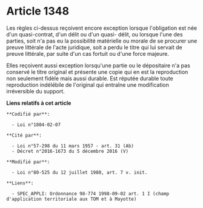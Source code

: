 # Article 1348

Les règles ci-dessus reçoivent encore exception lorsque l'obligation est née d'un quasi-contrat, d'un délit ou d'un quasi-
délit, ou lorsque l'une des parties, soit n'a pas eu la possibilité matérielle ou morale de se procurer une preuve littérale
de l'acte juridique, soit a perdu le titre qui lui servait de preuve littérale, par suite d'un cas fortuit ou d'une force
majeure.

Elles reçoivent aussi exception lorsqu'une partie ou le dépositaire n'a pas conservé le titre original et présente une copie
qui en est la reproduction non seulement fidèle mais aussi durable. Est réputée durable toute reproduction indélébile de
l'original qui entraîne une modification irréversible du support.

**Liens relatifs à cet article**

	**Codifié par**:

	  - Loi n°1804-02-07

	**Cité par**:

	  - Loi n°57-298 du 11 mars 1957 - art. 31 (Ab)
	  - Décret n°2016-1673 du 5 décembre 2016 (V)

	**Modifié par**:

	  - Loi n°80-525 du 12 juillet 1980, art. 7 v. init.

	**Liens**:

	  - SPEC_APPLI: Ordonnance 98-774 1998-09-02 art. 1 I (champ d'application territoriale aux TOM et à Mayotte)

